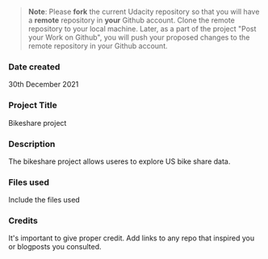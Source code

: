 >**Note**: Please **fork** the current Udacity repository so that you will have a **remote** repository in **your** Github account. Clone the remote repository to your local machine. Later, as a part of the project "Post your Work on Github", you will push your proposed changes to the remote repository in your Github account.

### Date created
30th December 2021

### Project Title
Bikeshare project

### Description
The bikeshare project allows useres to explore US bike share data.

### Files used
Include the files used

### Credits
It's important to give proper credit. Add links to any repo that inspired you or blogposts you consulted.

